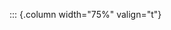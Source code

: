 <!-- Copyright (C) 2024  Kevin Sandom -->
<!-- Begin a new column of width 75%. -->

::: {.column width="75%" valign="t"}
